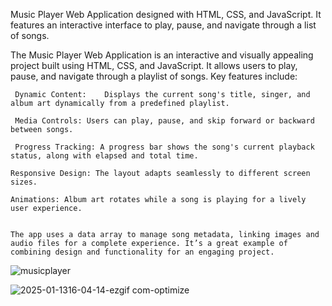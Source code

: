  Music Player Web Application designed with HTML, CSS, and JavaScript. It features an interactive interface to play, pause, and navigate through a list of songs.

 The Music Player Web Application is an interactive and visually appealing project built using HTML, CSS, and JavaScript.
 It allows users to play, pause, and navigate through a playlist of songs.
 Key features include:

     Dynamic Content:    Displays the current song's title, singer, and album art dynamically from a predefined playlist.

     Media Controls: Users can play, pause, and skip forward or backward between songs.

     Progress Tracking: A progress bar shows the song's current playback status, along with elapsed and total time.

    Responsive Design: The layout adapts seamlessly to different screen sizes.

    Animations: Album art rotates while a song is playing for a lively user experience.
    

    The app uses a data array to manage song metadata, linking images and audio files for a complete experience. It’s a great example of combining design and functionality for an engaging project.






![musicplayer](https://github.com/user-attachments/assets/d7c1390d-6f5d-432f-a820-a9866b8cb8ea)

![2025-01-1316-04-14-ezgif com-optimize](https://github.com/user-attachments/assets/10e6a108-b479-41ef-b3ea-b75aaf55dcbb)




















